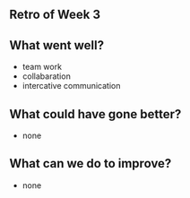 ## Retro of Week 3

## What went well?
 - team work
 - collabaration
 - intercative communication

## What could have gone better?
 - none

## What can we do to improve?
 - none
